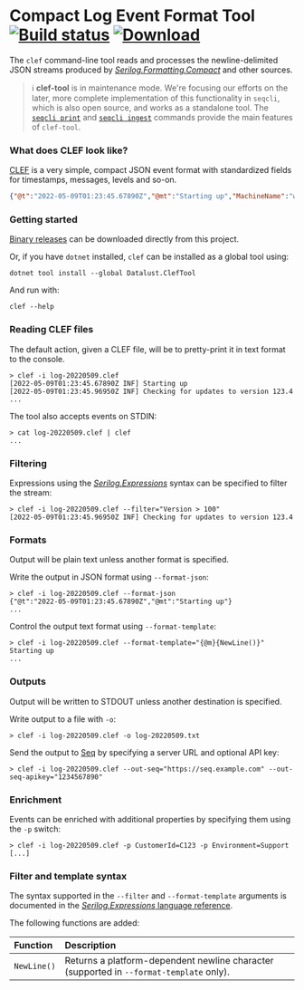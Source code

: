 # **C**ompact **L**og **E**vent **F**ormat Tool [![Build status](https://ci.appveyor.com/api/projects/status/ybr08j4h302yaw09?svg=true)](https://ci.appveyor.com/project/datalust/clef-tool) [![Download](https://img.shields.io/badge/download-releases-blue.svg)](https://github.com/datalust/clef-tool/releases)

The `clef` command-line tool reads and processes the newline-delimited JSON streams produced by [_Serilog.Formatting.Compact_](https://github.com/serilog/serilog-formatting-compact) and other sources.

> ℹ️ **clef-tool** is in maintenance mode. We're focusing our efforts on the later, more complete implementation of this functionality in `seqcli`, which is also open source, and works as a standalone tool. The [`seqcli print`](https://github.com/datalust/seqcli?tab=readme-ov-file#print) and [`seqcli ingest`](https://github.com/datalust/seqcli?tab=readme-ov-file#print) commands provide the main features of `clef-tool`.

### What does CLEF look like?

[CLEF](https://clef-json.org) is a very simple, compact JSON event format with standardized fields for timestamps, messages, levels and so-on.

```json
{"@t":"2022-05-09T01:23:45.67890Z","@mt":"Starting up","MachineName":"web-53a889fe"}
```

### Getting started

[Binary releases](https://github.com/datalust/clef-tool/releases) can be downloaded directly from this project.

Or, if you have `dotnet` installed, `clef` can be installed as a global tool using:

```
dotnet tool install --global Datalust.ClefTool
```

And run with:

```
clef --help
```

### Reading CLEF files

The default action, given a CLEF file, will be to pretty-print it in text format to the console.

```
> clef -i log-20220509.clef
[2022-05-09T01:23:45.67890Z INF] Starting up
[2022-05-09T01:23:45.96950Z INF] Checking for updates to version 123.4
...
```

The tool also accepts events on STDIN:

```
> cat log-20220509.clef | clef
...
```

### Filtering

Expressions using the [_Serilog.Expressions_](https://github.com/serilog/serilog-expressions) syntax can be specified to filter the stream:

```
> clef -i log-20220509.clef --filter="Version > 100"
[2022-05-09T01:23:45.96950Z INF] Checking for updates to version 123.4
```

### Formats

Output will be plain text unless another format is specified.

Write the output in JSON format using `--format-json`:

```
> clef -i log-20220509.clef --format-json
{"@t":"2022-05-09T01:23:45.67890Z","@mt":"Starting up"}
...
```

Control the output text format using `--format-template`:

```
> clef -i log-20220509.clef --format-template="{@m}{NewLine()}"
Starting up
...
```

### Outputs

Output will be written to STDOUT unless another destination is specified.

Write output to a file with `-o`:

```
> clef -i log-20220509.clef -o log-20220509.txt
```

Send the output to [Seq](https://getseq.net) by specifying a server URL and optional API key:

```
> clef -i log-20220509.clef --out-seq="https://seq.example.com" --out-seq-apikey="1234567890"
```

### Enrichment

Events can be enriched with additional properties by specifying them using the `-p` switch:

```
> clef -i log-20220509.clef -p CustomerId=C123 -p Environment=Support [...]
```

### Filter and template syntax

The syntax supported in the `--filter` and `--format-template` arguments is documented in the
[_Serilog.Expressions_ language reference](https://github.com/serilog/serilog-expressions#language-reference).

The following functions are added:

| Function    | Description                                                                             |
|:------------|:----------------------------------------------------------------------------------------|
| `NewLine()` | Returns a platform-dependent newline character (supported in `--format-template` only). |
